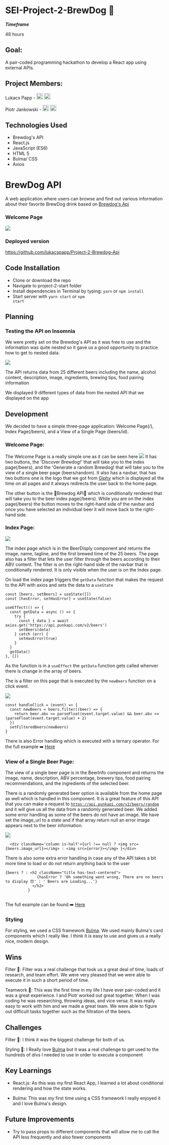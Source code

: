 # SEI-Project-2-BrewDog 🍺


**_Timeframe_**

48 hours

## Goal:

A pair-coded programming hackathon to develop a React app using external APIs.

## Project Members:

Lukacs Papp - [<img src="https://i.stack.imgur.com/gVE0j.png" width='20px' alt="linkedin">](https://www.linkedin.com/in/lukacsjpapp/)    [<img src='https://media1.giphy.com/media/du3J3cXyzhj75IOgvA/giphy.gif?cid=ecf05e47x2g034i9pzwtzzsd3xgg2w9nr94t4tflbbgo3008&rid=giphy.gif' width='20px'>](https://github.com/lukacspapp)

Piotr Jankowski - [<img src="https://i.stack.imgur.com/gVE0j.png" width='20px' alt="linkedin">](https://www.linkedin.com/in/piotr-jankowski2204/)    [<img src='https://media1.giphy.com/media/du3J3cXyzhj75IOgvA/giphy.gif?cid=ecf05e47x2g034i9pzwtzzsd3xgg2w9nr94t4tflbbgo3008&rid=giphy.gif' width='20px'>](https://github.com/janek2204)

## Technologies Used

- Brewdog's API
- React.js
- JavaScript (ES6)
- HTML 5
- Bulma/ CSS
- Axios

# BrewDog API
A web application where users can browse and find out various information about their favorite BrewDog drink based on [Brewdog's Api](https://punkapi.com/documentation/v2)

### Welcome Page

<img src='https://i.imgur.com/vGySNjK.png'>

### Deployed version

https://github.com/lukacspapp/Project-2-Brewdog-Api

## Code Installation

- Clone or download the repo
- Navigate to project-2-start folder
- Install dependencies in Terminal by typing: <code>yarn</code> or <code>npm install</code> 
- Start server with <code>yarn start</code> or <code>npm start</code>

## Planning


### Testing the API on Insomnia

We were pretty set on the Brewdog's API as it was free to use and the information was quite nested so it gave us a good opportunity to practice how to get to nested data.


<img src='https://i.imgur.com/GKzjGIK.png'>

The API returns data from 25 different beers including the name, alcohol content, description, image, ingredients, brewing tips, food pairing information

We displayed 9 different types of data from the nested API that we displayed on the app



## Development

We decided to have a simple three-page application: Welcome Page(/), Index Page(/beers), and a View of a Single Page (beers/id).


### Welcome Page:

  The Welcome Page is a really simple one as it can be seen here <img src='https://i.imgur.com/vGySNjK.png'>
  It has two buttons, the 'Discover Brewdog!' that will take you to the index page(/beers), and the 'Generate a random Brewdog! 
  that will take you to the view of a single beer page (beers/random).
  It also has a navbar, that has two buttons one is the logo that we got from [Giphy](https://giphy.com/gifs/BrewDogOfficial-brewdog-punk-ipa-iE3lwBCEBdzA6HQJRo)
  which is displayed all the time on all pages and it always redirects the user back to the home page.
  
  The other button is the 🍺Brewdog API🍺  which is conditionally rendered that will take you to the beer index page(/beers). While you are on the index page(/beers) the button moves to the right-hand side of the navbar and once you have selected an individual beer it will move back to the right-hand side.


### Index Page:
  
  <img src='https://i.imgur.com/vbF9gLB.png'>
  
  The index page which is in the BeerDisply component and returns the image, name, tagline, and the first brewed time of the 25 beers. The page also has a filter that lets the user filter through the beers according to their ABV content. The filter is on the right-hand side of the navbar that is conditionally rendered. It is only visible when the user is on the Index page.

On load the index page triggers the <code>getData</code> function that makes the request to the API with axios and sets the data to a <code>useState</code>
  ```
  const [beers, setBeers] = useState([])
  const [hasError, setHasError] = useState(false)
  
  useEffect(() => {
    const getData = async () => {
      try {
        const { data } = await axios.get('https://api.punkapi.com/v2/beers')
        setBeers(data)
      } catch (err) {
        setHasError(true)
      }
    }
    getData()
  }, [])
  
  ```
  As the function is in a <code>useEffect</code> the <code>getData</code> function gets called whenver there is change in the array of beers.
  
  The is a filter on this page that is executed by the <code>newBeers</code> function on a click event.
  
  <img src='https://i.imgur.com/QMiCsgm.png'>
  
  ```
  const handleClick = (event) => {
    const newBeers = beers.filter((beer) => {
      return beer.abv >= parseFloat(event.target.value) && beer.abv <= (parseFloat(event.target.value) + 2)
    })
    setFilteredBeers(newBeers)
  }
  ```
  
  There is also Error handling which is executed with a ternary operator. 
  For the full example ➡️ [Here](https://github.com/lukacspapp/SEI-Project-2-Brewdog/blob/main/Project-2-Brewery-master/project-2-start/src/componts/BeersDisplay.js)
 


### View of a Single Beer Page:

The view of a single beer page is in the BeerInfo component and returns the image, name, description, ABV percentage, brewery tips, food pairing recommendations, and the ingredients of the selected beer.
  
There is a randomly generated beer option is available from the home page as well which is handled in this component. It is a great feature of this API that you can make a request to <code>https://api.punkapi.com/v2/beers/random</code> and it will give us all the data from a randomly generated beer. We added some error handling as some of the beers do not have an image. We have set the image_url to a state and if that array return null an error image appears next to the beer information.  
  
  <img src='https://media0.giphy.com/media/OZeWzZalgU5XNyHAqh/giphy.gif?cid=ecf05e479dcrrg6cpofgx2ylaxnii83syhpkiz1qscsso0t3&rid=giphy.gif&ct=g'>

```
  <div className='column is-half'>{url !== null ? <img src={beers.image_url}></img> : <img src={error}></img> }</div>
```

There is also some extra error handling in case any of the API takes a bit more time to load or do not return anything back to the user

```
{beers ? : <h2 className="title has-text-centered">
              {hasError ? 'Oh something went wrong, There are no beers to display 😞' : ' Beers are Loading...'}
            </h2>
          }
          
 ```         

 The full example can be found ➡️ [Here](https://github.com/lukacspapp/SEI-Project-2-Brewdog/blob/main/Project-2-Brewery-master/project-2-start/src/componts/BeerInfo.js)

### Styling

For styling, we used a CSS framework [Bulma](https://bulma.io/). We used mainly Bulma's card components which I really like. I think it is easy to use and gives us a really nice, modern design.

## Wins

Filter  :raised_hands::    Filter was a real challenge that took us a great deal of time, loads of research, and team effort. We were very pleased that we were able to execute it in such a short period of time.

Teamwork :raised_hands::   This was the first time in my life I have ever pair-coded and it was a great experience. I and Piotr worked out great together. When I was coding he was researching, throwing ideas, and vice versa. It was really easy to work with him and we made a great team. We were able to figure out difficult tasks together such as the filtration of the beers.


## Challenges

Filter :no_entry_sign::    I think it was the biggest challenge for both of us.


Styling :no_entry_sign::   I Really love [Bulma](https://bulma.io/) but it was a real challenge to get used to the hundreds of divs I needed to use in order to execute a component


## Key Learnings

* React.js: As this was my first React App, I learned a lot about conditional rendering and how the state works.

* Bulma: This was my first time using a CSS framework I really enjoyed it and I love Bulma's design.




## Future Improvements

* Try to pass props to different components that will allow me to call the API less frequently and also fewer components

